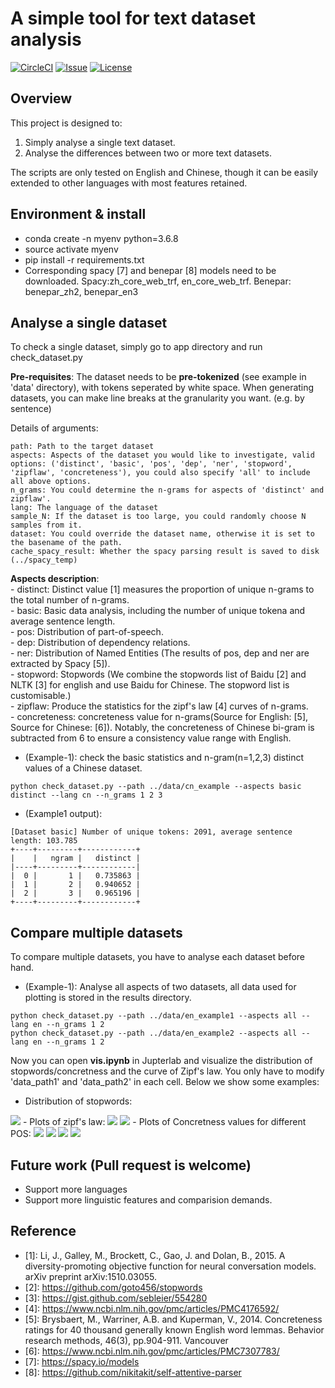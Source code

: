 # A simple tool for text dataset analysis
[![CircleCI](https://circleci.com/gh/iamlxb3/TextDatasetAnalyzer/tree/main.svg?style=svg)](https://circleci.com/gh/iamlxb3/TextDatasetAnalyzer/tree/main)
[![Issue](https://img.shields.io/github/issues/iamlxb3/TextDatasetAnalyzer)](https://img.shields.io/github/issues/iamlxb3/TextDatasetAnalyzer)
[![License](https://img.shields.io/github/license/iamlxb3/TextDatasetAnalyzer)](https://img.shields.io/github/license/iamlxb3/TextDatasetAnalyzer)

## Overview
This project is designed to:
1. Simply analyse a single text dataset.
2. Analyse the differences between two or more text datasets.

The scripts are only tested on English and Chinese, though it can be easily extended to other languages with most features retained.

## Environment & install
- conda create -n myenv python=3.6.8
- source activate myenv
- pip install -r requirements.txt
- Corresponding spacy [7] and benepar [8] models need to be downloaded. Spacy:zh_core_web_trf, en_core_web_trf. Benepar: benepar_zh2, benepar_en3

## Analyse a single dataset
To check a single dataset, simply go to app directory and run check_dataset.py

**Pre-requisites**: The dataset needs to be **pre-tokenized** (see example in 'data' directory), with tokens seperated by white space. When generating datasets, you can make line breaks at the granularity you want. (e.g. by sentence)

Details of arguments:
```
path: Path to the target dataset
aspects: Aspects of the dataset you would like to investigate, valid options: ('distinct', 'basic', 'pos', 'dep', 'ner', 'stopword', 'zipflaw', 'concreteness'), you could also specify 'all' to include all above options.
n_grams: You could determine the n-grams for aspects of 'distinct' and zipflaw'.
lang: The language of the dataset
sample_N: If the dataset is too large, you could randomly choose N samples from it.
dataset: You could override the dataset name, otherwise it is set to the basename of the path.
cache_spacy_result: Whether the spacy parsing result is saved to disk (../spacy_temp)
```

**Aspects description**:\
\- distinct: Distinct value [1] measures the proportion of unique n-grams to the total number of n-grams. \
\- basic: Basic data analysis, including the number of unique tokena and average sentence length. \
\- pos: Distribution of part-of-speech. \
\- dep: Distribution of dependency relations. \
\- ner: Distribution of  Named Entities (The results of pos, dep and ner are extracted by Spacy [5]). \
\- stopword: Stopwords (We combine the stopwords list of Baidu [2] and NLTK [3] for english and use Baidu for Chinese. The stopword list is customisable.) \
\- zipflaw: Produce the statistics for the zipf's law [4] curves of n-grams. \
\- concreteness: concreteness value for n-grams(Source for English: [5], Source for Chinese: [6]). Notably, the concreteness of Chinese bi-gram is subtracted from 6 to ensure a consistency value range with English.

- (Example-1): check the basic statistics and n-gram(n=1,2,3) distinct values of a Chinese dataset.
```shell script
python check_dataset.py --path ../data/cn_example --aspects basic distinct --lang cn --n_grams 1 2 3
```
- (Example1 output):
```
[Dataset basic] Number of unique tokens: 2091, average sentence length: 103.785
+----+---------+------------+
|    |   ngram |   distinct |
|----+---------+------------|
|  0 |       1 |   0.735863 |
|  1 |       2 |   0.940652 |
|  2 |       3 |   0.965196 |
+----+---------+------------+
```
## Compare multiple datasets
To compare multiple datasets, you have to analyse each dataset before hand.
- (Example-1): Analyse all aspects of two datasets, all data used for plotting is stored in the results directory.
```shell script
python check_dataset.py --path ../data/en_example1 --aspects all --lang en --n_grams 1 2
python check_dataset.py --path ../data/en_example2 --aspects all --lang en --n_grams 1 2
```
Now you can open **vis.ipynb** in Jupterlab and visualize the distribution of stopwords/concretness and the curve of Zipf's law.
You only have to modify 'data_path1' and 'data_path2' in each cell. Below we show some examples:
- Distribution of stopwords:
<img src="figures/stopword_dis.png">
- Plots of zipf's law:
<img src="figures/zipflaw-top100-1_gram.png">
<img src="figures/zipflaw-top100-2_gram.png">
- Plots of Concretness values for different POS:
<img src="figures/Concretness_NOUN.png">
<img src="figures/Concretness_VERB.png">
<img src="figures/Concretness_ADJ.png">
<img src="figures/Concretness_ADV.png">

## Future work (Pull request is welcome)
- Support more languages
- Support more linguistic features and comparision demands.

## Reference
- \[1\]: Li, J., Galley, M., Brockett, C., Gao, J. and Dolan, B., 2015. A diversity-promoting objective function for neural conversation models. arXiv preprint arXiv:1510.03055.
- \[2\]: https://github.com/goto456/stopwords
- \[3\]: https://gist.github.com/sebleier/554280
- \[4\]: https://www.ncbi.nlm.nih.gov/pmc/articles/PMC4176592/
- \[5\]: Brysbaert, M., Warriner, A.B. and Kuperman, V., 2014. Concreteness ratings for 40 thousand generally known English word lemmas. Behavior research methods, 46(3), pp.904-911.
Vancouver
- \[6\]: https://www.ncbi.nlm.nih.gov/pmc/articles/PMC7307783/
- \[7\]: https://spacy.io/models
- \[8\]: https://github.com/nikitakit/self-attentive-parser

